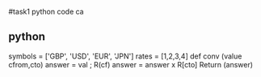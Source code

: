 #task1 python code                                                                                              ca
## python

symbols = ['GBP', 'USD', 'EUR', 'JPN']
rates = [1,2,3,4]
def conv (value cfrom,cto)
  answer = val ; R(cf)
  answer = answer x R[cto]
  Return (answer)  
